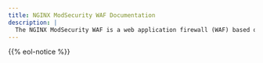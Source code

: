 ```yaml
---
title: NGINX ModSecurity WAF Documentation
description: |
  The NGINX ModSecurity WAF is a web application firewall (WAF) based on ModSecurity 3.0.
---
```


{{% eol-notice %}}
